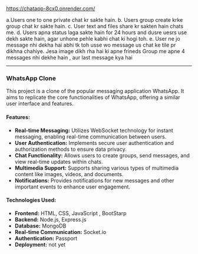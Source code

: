 
https://chatapp-8cx0.onrender.com/


a.Users one to one private chat kr sakte hain.
b. Users group create krke group chat kr sakte hain.
c. User text and files share kr sakten hain chats me.
d. Users apna status laga sakte hain for 24 hours and dusre uesrs use
dekh sakte hain, agar unhone pehle kabhi chat ki hogi toh.
e. User ne jo message nhi dekha hai abhi tk toh usse wo message us 
chat ke tile pr dikhna chahiye. Jesa image dikh rha hai ki apne 
frineds Group me apne 4 messages nhi dekhe hain , aur last message kya hai

--------------------------------------------------------------
### WhatsApp Clone

This project is a clone of the popular messaging application WhatsApp. It aims to replicate the core functionalities of WhatsApp, offering a similar user interface and features.

#### Features:

- **Real-time Messaging:** Utilizes WebSocket technology for instant messaging, enabling real-time communication between users.
- **User Authentication:** Implements secure user authentication and authorization methods to ensure data privacy.
- **Chat Functionality:** Allows users to create groups, send messages, and view real-time updates within chats.
- **Multimedia Support:** Supports sharing various types of multimedia content like images, videos, and documents.
- **Notifications:** Provides notifications for new messages and other important events to enhance user engagement.

#### Technologies Used:

- **Frontend:** HTML, CSS, JavaScript , BootStarp
- **Backend:** Node.js, Express.js
- **Database:** MongoDB
- **Real-time Communication:** Socket.io
- **Authentication:** Passport
- **Deployment:** not yet


